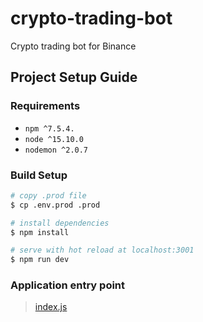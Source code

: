 # crypto-trading-bot
Crypto trading bot for Binance

## Project Setup Guide

### Requirements
- `npm ^7.5.4.`
- `node ^15.10.0`
- `nodemon ^2.0.7`

### Build Setup
```bash
# copy .prod file
$ cp .env.prod .prod

# install dependencies
$ npm install

# serve with hot reload at localhost:3001
$ npm run dev
```

### Application entry point
> [index.js](https://github.com/driule/crypto-trading-bot/blob/main/index.js)

